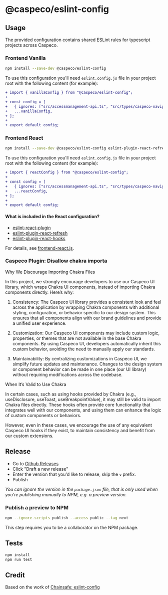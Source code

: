 # @caspeco/eslint-config

## Usage

The provided configuration contains shared ESLint rules for typescript projects across Caspeco.

### Frontend Vanilla

```bash
npm install --save-dev @caspeco/eslint-config
```

To use this configuration you'll need `eslint.config.js` file in your project root with the following content (for example):

```diff
+ import { vanillaConfig } from "@caspeco/eslint-config";
+
+ const config = [
+ 	{ ignores: ["src/accessmanagement-api.ts", "src/types/caspeco-navigation"] },
+ 	...vanillaConfig,
+ ];
+
+ export default config;
```

### Frontend React

```bash
npm install --save-dev @caspeco/eslint-config eslint-plugin-react-refresh eslint-plugin-react-hooks eslint-plugin-react
```

To use this configuration you'll need `eslint.config.js` file in your project root with the following content (for example):

```diff
+ import { reactConfig } from "@caspeco/eslint-config";
+
+ const config = [
+ 	{ ignores: ["src/accessmanagement-api.ts", "src/types/caspeco-navigation"] },
+ 	...reactConfig,
+ ];
+
+ export default config;
```

#### What is included in the React configuration?

- [eslint-react-plugin](https://github.com/jsx-eslint/eslint-plugin-react)
- [eslint-plugin-react-refresh](https://github.com/ArnaudBarre/eslint-plugin-react-refresh)
- [eslint-plugin-react-hooks](https://www.npmjs.com/package/eslint-plugin-react-hooks)

For details, see [frontend-react.js](https://github.com/Caspeco/eslint-config/blob/main/src/frontend-react.js).

### Caspeco Plugin: Disallow chakra importa

Why We Discourage Importing Chakra Files

In this project, we strongly encourage developers to use our Caspeco UI library, which wraps Chakra UI components, instead of importing Chakra components directly. Here’s why:

1.	Consistency: The Caspeco UI library provides a consistent look and feel across the application by wrapping Chakra components with additional styling, configuration, or behavior specific to our design system. This ensures that all components align with our brand guidelines and provide a unified user experience.

2.	Customization: Our Caspeco UI components may include custom logic, properties, or themes that are not available in the base Chakra components. By using Caspeco UI, developers automatically inherit this custom behavior, avoiding the need to manually apply our standards.

3.	Maintainability: By centralizing customizations in Caspeco UI, we simplify future updates and maintenance. Changes to the design system or component behavior can be made in one place (our UI library) without requiring modifications across the codebase.

When It’s Valid to Use Chakra

In certain cases, such as using hooks provided by Chakra (e.g., useDisclosure, useToast, useBreakpointValue), it may still be valid to import Chakra files directly. These hooks often provide core functionality that integrates well with our components, and using them can enhance the logic of custom components or behaviors.

However, even in these cases, we encourage the use of any equivalent Caspeco UI hooks if they exist, to maintain consistency and benefit from our custom extensions.

## Release

- Go to [Github Releases](https://github.com/Caspeco/eslint-config/releases)
- Click "Draft a new release"
- Enter the version that you'd like to release, skip the `v` prefix.
- Publish

_You can ignore the version in the `package.json` file, that is only used when you're publishing manually to NPM, e.g. a preview version._

### Publish a preview to NPM

```bash
npm --ignore-scripts publish --access public --tag next
```

This step requires you to be a collaborator on the NPM package.

## Tests

```bash
npm install
npm run test
```

## Credit

Based on the work of [Chainsafe: eslint-config](https://github.com/ChainSafe/eslint-config)
